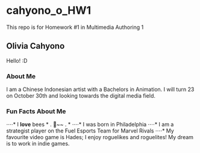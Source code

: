 # cahyono_o_HW1
This repo is for Homework #1 in Multimedia Authoring 1

## Olivia Cahyono
Hello! :D

### About Me
I am a Chinese Indonesian artist with a Bachelors in Animation. I will turn 23 on October 30th and looking towards the digital media field.

### Fun Facts About Me
⋅⋅⋅⋅* I **love** bees * . 🐝~~ . *
⋅⋅⋅⋅* I was born in Philadelphia
⋅⋅⋅⋅* I am a strategist player on the Fuel Esports Team for Marvel Rivals
⋅⋅⋅⋅* My favourite video game is Hades; I enjoy roguelikes and roguelites! My dream is to work in indie games.
